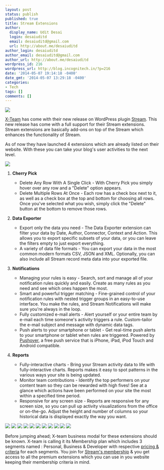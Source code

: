 ```yaml
---
layout: post
status: publish
published: true
title: Stream Extensions
author:
  display_name: Udit Desai
  login: desaiuditd
  email: desaiuditd@gmail.com
  url: http://about.me/desaiuditd
author_login: desaiuditd
author_email: desaiuditd@gmail.com
author_url: http://about.me/desaiuditd
wordpress_id: 216
wordpress_url: http://blog.incognitech.in/?p=216
date: '2014-05-07 19:14:18 -0400'
date_gmt: '2014-05-07 13:29:18 -0400'
categories:
- Tech
tags: []
comments: []
---
```


![](/uploads/2014/05/Screenshot-from-2014-05-07-174126.png)

[X-Team](http://x-team.com/) has come with their new release on WordPress plugin [Stream](https://wp-stream.com). This new release has come with a full support for their Stream extensions. Stream extensions are basically add-ons on top of the Stream which enhances the functionality of Stream.

As of now they have launched 4 extensions which are already listed on their website. With these you can take your blog's user activities to the next level.

![](/uploads/2014/05/Screenshot-from-2014-05-07-174526-472x180.png)

1. **Cherry Pick**

    - Delete Any Row With A Single Click - With Cherry Pick you simply hover over any row and a "Delete" option appears.
    - Delete Multiple Rows At Once - Each row has a check box next to it, as well as a check box at the top and bottom for choosing all rows. Once you've selected what you wish, simply click the "Delete" button at the bottom to remove those rows.

2. **Data Exporter**

    - Export only the data you need - The Data Exporter extension can filter your data by Date, Author, Connector, Context and Action. This allows you to export specific subsets of your data, or you can leave the filters empty to just export everything.
    - A variety of data file formats - You can export your data in the most common modern formats CSV, JSON and XML. Optionally, you can also include all Stream record meta data into your exported file.

3. **Notifications**

    - Managing your rules is easy - Search, sort and manage all of your notification rules quickly and easily. Create as many rules as you need and see which ones happen the most.
    - Smart and powerful trigger matching - Fine-grained control of your notification rules with nested trigger groups in an easy-to-use interface. You make the rules, and Stream Notifications will make sure you're always in the loop.
    - Fully customized e-mail alerts - Alert yourself or your entire team by e-mail each time someone's activity triggers a rule. Custom-tailor the e-mail subject and message with dynamic data tags.
    - Push alerts to your smartphone or tablet - Get real-time push alerts to your smartphone or tablet when rules are triggered. Powered by [Pushover](https://pushover.net/), a free push service that is iPhone, iPad, iPod Touch and Android compatible.

4. **Reports**

    -  Fully-interactive charts - Bring your Stream activity data to life with fully-interactive charts. Reports makes it easy to spot patterns in the various ways your site is being updated.
    - Monitor team contributions - Identify the top performers on your content team so they can be rewarded with high fives! See at a glance which actions have been performed on your site the most within a specified time period.
    - Responsive for any screen size - Reports are responsive for any screen size, so you can pull up activity visualizations from the office or on-the-go. Adjust the height and number of columns so your historical data is displayed exactly the way you want.

![](/uploads/2014/05/cherry_pick_multiple_delete-770x422-472x258.png)
![](/uploads/2014/05/cherry_pick_single_row_delete-770x422-472x258.png)
![](/uploads/2014/05/data_exporter_file_formats-770x422-472x258.png)
![](/uploads/2014/05/data_exporter_filter_options-770x422-472x258.png)
![](/uploads/2014/05/notifications-email-770x422-472x258.png)
![](/uploads/2014/05/notifications-list-770x422-472x258.png)
![](/uploads/2014/05/notifications-push-770x422-472x258.png)
![](/uploads/2014/05/notifications-triggers-770x422-472x258.png)
![](/uploads/2014/05/reports-interactive-716x422-451x266.png)
![](/uploads/2014/05/reports-responsive-770x422-472x258.png)
![](/uploads/2014/05/reports-team-718x422-452x266.png)

Before jumping ahead; X-team business modal for these extensions should be known. X-team is calling it its Membership plan which includes 3 segments named : Personal, Business & Developer with respective [pricing & criteria](https://wp-stream.com/#pricing) for each segments. You join for [Stream's membership](https://wp-stream.com/join/?ref=8) & you get access to all the premium extensions which you can use in you website keeping their membership criteria in mind.
